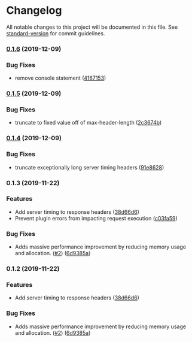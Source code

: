 # Changelog

All notable changes to this project will be documented in this file. See [standard-version](https://github.com/conventional-changelog/standard-version) for commit guidelines.

### [0.1.6](https://github.com/jmandzik/apollo-server-plugin-server-timing/compare/v0.1.5...v0.1.6) (2019-12-09)


### Bug Fixes

* remove console statement ([4167153](https://github.com/jmandzik/apollo-server-plugin-server-timing/commit/4167153941529d7105e74603d6fdadf6625f9917))

### [0.1.5](https://github.com/jmandzik/apollo-server-plugin-server-timing/compare/v0.1.4...v0.1.5) (2019-12-09)


### Bug Fixes

* truncate to fixed value off of max-header-length ([2c3674b](https://github.com/jmandzik/apollo-server-plugin-server-timing/commit/2c3674bfbc440f1513a070b2a74db0ec132bf3e9))

### [0.1.4](https://github.com/jmandzik/apollo-server-plugin-server-timing/compare/v0.1.3...v0.1.4) (2019-12-09)


### Bug Fixes

* truncate exceptionally long server timing headers ([91e8628](https://github.com/jmandzik/apollo-server-plugin-server-timing/commit/91e86283e496568246830d6dcbb32543fc8377cb))

### 0.1.3 (2019-11-22)


### Features

* Add server timing to response headers ([38d66d6](https://github.com/jmandzik/apollo-server-plugin-server-timing/commit/38d66d6661a5c80b452118131fc70ccf909aa33a))
* Prevent plugin errors from impacting request execution ([c03fa59](https://github.com/jmandzik/apollo-server-plugin-server-timing/commit/c03fa59d812c838a3272c1791e3929ce395e395c))


### Bug Fixes

* Adds massive performance improvement by reducing memory usage and allocation. ([#2](https://github.com/jmandzik/apollo-server-plugin-server-timing/issues/2)) ([6d9385a](https://github.com/jmandzik/apollo-server-plugin-server-timing/commit/6d9385aa56c78cea89e55fa4f08eb7fb2888ff73))

### 0.1.2 (2019-11-22)


### Features

* Add server timing to response headers ([38d66d6](https://github.com/jmandzik/apollo-server-plugin-server-timing/commit/38d66d6661a5c80b452118131fc70ccf909aa33a))


### Bug Fixes

* Adds massive performance improvement by reducing memory usage and allocation. ([#2](https://github.com/jmandzik/apollo-server-plugin-server-timing/issues/2)) ([6d9385a](https://github.com/jmandzik/apollo-server-plugin-server-timing/commit/6d9385aa56c78cea89e55fa4f08eb7fb2888ff73))
